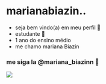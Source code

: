 # marianabiazin..


- seja bem vindo(a) em meu perfil 🖤
- estudante 🤸
- 1 ano do ensino médio
- me chamo mariana Biazin

  
### me siga la @mariana_biazinn 📳


![](https://media.tenor.com/XaamkzHn2psAAAAd/fun.gif) 
